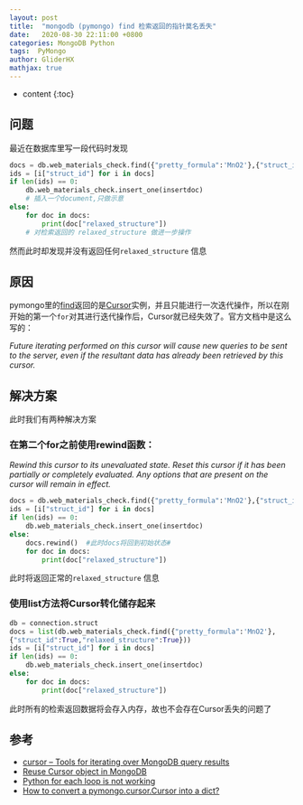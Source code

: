 ```yaml
---
layout: post
title:  "mongodb (pymongo) find 检索返回的指针莫名丢失"
date:   2020-08-30 22:11:00 +0800
categories: MongoDB Python
tags:  PyMongo
author: GliderHX
mathjax: true
---
```

* content
{:toc}









## 问题
最近在数据库里写一段代码时发现

```python
docs = db.web_materials_check.find({"pretty_formula":'MnO2'},{"struct_id":True,"relaxed_structure":True})   # web_materials_check 是数据库中collection的名字
ids = [i["struct_id"] for i in docs]
if len(ids) == 0:
    db.web_materials_check.insert_one(insertdoc) 
    # 插入一个document,只做示意
else:
    for doc in docs:
        print(doc["relaxed_structure"])
    # 对检索返回的 relaxed_structure 做进一步操作                            
```
然而此时却发现并没有返回任何`relaxed_structure` 信息


## 原因
pymongo里的[find](https://api.mongodb.com/python/current/api/pymongo/collection.html#pymongo.collection.Collection.find)返回的是[Cursor](https://api.mongodb.com/python/current/api/pymongo/cursor.html#pymongo.cursor.Cursor)实例，并且只能进行一次迭代操作，所以在刚开始的第一个`for`对其进行迭代操作后，Cursor就已经失效了。官方文档中是这么写的：

*Future iterating performed on this cursor will cause new queries to be sent to the server, even if the resultant data has already been retrieved by this cursor.*

## 解决方案

此时我们有两种解决方案

### 在第二个for之前使用rewind函数：

*Rewind this cursor to its unevaluated state. Reset this cursor if it has been partially or completely evaluated. Any options that are present on the cursor will remain in effect.*

```python
docs = db.web_materials_check.find({"pretty_formula":'MnO2'},{"struct_id":True,"relaxed_structure":True}) 
ids = [i["struct_id"] for i in docs]
if len(ids) == 0:
    db.web_materials_check.insert_one(insertdoc) 
else:
    docs.rewind()  #此时docs将回到初始状态#
    for doc in docs:
        print(doc["relaxed_structure"])      
```
此时将返回正常的`relaxed_structure` 信息


### 使用list方法将Cursor转化储存起来
```python
db = connection.struct
docs = list(db.web_materials_check.find({"pretty_formula":'MnO2'},
{"struct_id":True,"relaxed_structure":True}))
ids = [i["struct_id"] for i in docs]
if len(ids) == 0:
    db.web_materials_check.insert_one(insertdoc)
else:
    for doc in docs:
        print(doc["relaxed_structure"])
```
此时所有的检索返回数据将会存入内存，故也不会存在Cursor丢失的问题了



## 参考
* [cursor – Tools for iterating over MongoDB query results](https://api.mongodb.com/python/current/api/pymongo/cursor.html#pymongo.cursor.Cursor)<br>
* [Reuse Cursor object in MongoDB](https://stackoverflow.com/questions/41053502/reuse-cursor-object-in-mongodb)<br>
* [Python for each loop is not working](https://stackoverflow.com/questions/42117384/python-for-each-loop-is-not-working#)<br>
* [How to convert a pymongo.cursor.Cursor into a dict?](https://stackoverflow.com/questions/28968660/how-to-convert-a-pymongo-cursor-cursor-into-a-dict)<br>